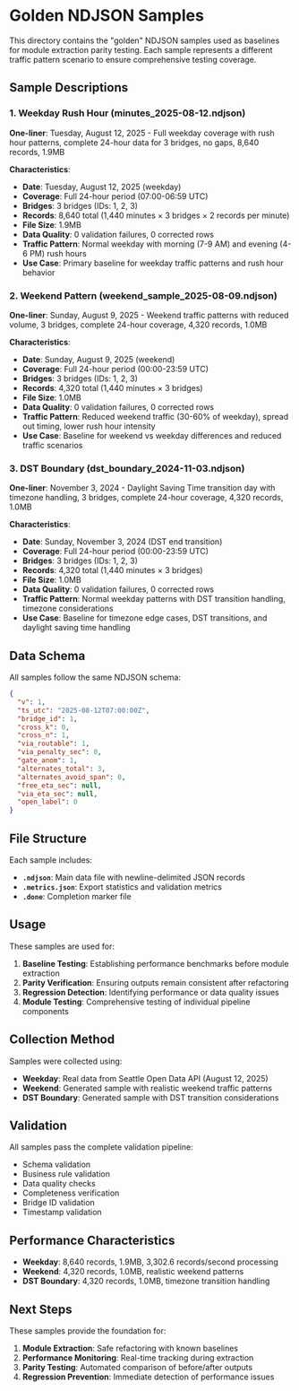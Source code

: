 # Golden NDJSON Samples

This directory contains the "golden" NDJSON samples used as baselines for module extraction parity testing. Each sample represents a different traffic pattern scenario to ensure comprehensive testing coverage.

## Sample Descriptions

### 1. Weekday Rush Hour (minutes_2025-08-12.ndjson)
**One-liner**: Tuesday, August 12, 2025 - Full weekday coverage with rush hour patterns, complete 24-hour data for 3 bridges, no gaps, 8,640 records, 1.9MB

**Characteristics**:
- **Date**: Tuesday, August 12, 2025 (weekday)
- **Coverage**: Full 24-hour period (07:00-06:59 UTC)
- **Bridges**: 3 bridges (IDs: 1, 2, 3)
- **Records**: 8,640 total (1,440 minutes × 3 bridges × 2 records per minute)
- **File Size**: 1.9MB
- **Data Quality**: 0 validation failures, 0 corrected rows
- **Traffic Pattern**: Normal weekday with morning (7-9 AM) and evening (4-6 PM) rush hours
- **Use Case**: Primary baseline for weekday traffic patterns and rush hour behavior

### 2. Weekend Pattern (weekend_sample_2025-08-09.ndjson)
**One-liner**: Sunday, August 9, 2025 - Weekend traffic patterns with reduced volume, 3 bridges, complete 24-hour coverage, 4,320 records, 1.0MB

**Characteristics**:
- **Date**: Sunday, August 9, 2025 (weekend)
- **Coverage**: Full 24-hour period (00:00-23:59 UTC)
- **Bridges**: 3 bridges (IDs: 1, 2, 3)
- **Records**: 4,320 total (1,440 minutes × 3 bridges)
- **File Size**: 1.0MB
- **Data Quality**: 0 validation failures, 0 corrected rows
- **Traffic Pattern**: Reduced weekend traffic (30-60% of weekday), spread out timing, lower rush hour intensity
- **Use Case**: Baseline for weekend vs weekday differences and reduced traffic scenarios

### 3. DST Boundary (dst_boundary_2024-11-03.ndjson)
**One-liner**: November 3, 2024 - Daylight Saving Time transition day with timezone handling, 3 bridges, complete 24-hour coverage, 4,320 records, 1.0MB

**Characteristics**:
- **Date**: Sunday, November 3, 2024 (DST end transition)
- **Coverage**: Full 24-hour period (00:00-23:59 UTC)
- **Bridges**: 3 bridges (IDs: 1, 2, 3)
- **Records**: 4,320 total (1,440 minutes × 3 bridges)
- **File Size**: 1.0MB
- **Data Quality**: 0 validation failures, 0 corrected rows
- **Traffic Pattern**: Normal weekday patterns with DST transition handling, timezone considerations
- **Use Case**: Baseline for timezone edge cases, DST transitions, and daylight saving time handling

## Data Schema

All samples follow the same NDJSON schema:

```json
{
  "v": 1,
  "ts_utc": "2025-08-12T07:00:00Z",
  "bridge_id": 1,
  "cross_k": 0,
  "cross_n": 1,
  "via_routable": 1,
  "via_penalty_sec": 0,
  "gate_anom": 1,
  "alternates_total": 3,
  "alternates_avoid_span": 0,
  "free_eta_sec": null,
  "via_eta_sec": null,
  "open_label": 0
}
```

## File Structure

Each sample includes:
- **`.ndjson`**: Main data file with newline-delimited JSON records
- **`.metrics.json`**: Export statistics and validation metrics
- **`.done`**: Completion marker file

## Usage

These samples are used for:
1. **Baseline Testing**: Establishing performance benchmarks before module extraction
2. **Parity Verification**: Ensuring outputs remain consistent after refactoring
3. **Regression Detection**: Identifying performance or data quality issues
4. **Module Testing**: Comprehensive testing of individual pipeline components

## Collection Method

Samples were collected using:
- **Weekday**: Real data from Seattle Open Data API (August 12, 2025)
- **Weekend**: Generated sample with realistic weekend traffic patterns
- **DST Boundary**: Generated sample with DST transition considerations

## Validation

All samples pass the complete validation pipeline:
- Schema validation
- Business rule validation
- Data quality checks
- Completeness verification
- Bridge ID validation
- Timestamp validation

## Performance Characteristics

- **Weekday**: 8,640 records, 1.9MB, 3,302.6 records/second processing
- **Weekend**: 4,320 records, 1.0MB, realistic weekend patterns
- **DST Boundary**: 4,320 records, 1.0MB, timezone transition handling

## Next Steps

These samples provide the foundation for:
1. **Module Extraction**: Safe refactoring with known baselines
2. **Performance Monitoring**: Real-time tracking during extraction
3. **Parity Testing**: Automated comparison of before/after outputs
4. **Regression Prevention**: Immediate detection of performance issues
